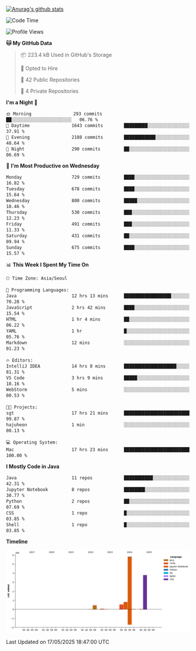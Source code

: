[![Anurag's github stats](https://github-readme-stats.vercel.app/api?username=hajubal)](https://github.com/anuraghazra/github-readme-stats)

<!--START_SECTION:waka-->
![Code Time](http://img.shields.io/badge/Code%20Time-442%20hrs%2052%20mins-blue)

![Profile Views](http://img.shields.io/badge/Profile%20Views-0-blue)

**🐱 My GitHub Data** 

> 📦 223.4 kB Used in GitHub's Storage 
 > 
> 💼 Opted to Hire
 > 
> 📜 42 Public Repositories 
 > 
> 🔑 4 Private Repositories 
 > 
**I'm a Night 🦉** 

```text
🌞 Morning                293 commits         ██░░░░░░░░░░░░░░░░░░░░░░░   06.76 % 
🌆 Daytime                1643 commits        █████████░░░░░░░░░░░░░░░░   37.91 % 
🌃 Evening                2108 commits        ████████████░░░░░░░░░░░░░   48.64 % 
🌙 Night                  290 commits         ██░░░░░░░░░░░░░░░░░░░░░░░   06.69 % 
```
📅 **I'm Most Productive on Wednesday** 

```text
Monday                   729 commits         ████░░░░░░░░░░░░░░░░░░░░░   16.82 % 
Tuesday                  678 commits         ████░░░░░░░░░░░░░░░░░░░░░   15.64 % 
Wednesday                800 commits         █████░░░░░░░░░░░░░░░░░░░░   18.46 % 
Thursday                 530 commits         ███░░░░░░░░░░░░░░░░░░░░░░   12.23 % 
Friday                   491 commits         ███░░░░░░░░░░░░░░░░░░░░░░   11.33 % 
Saturday                 431 commits         ██░░░░░░░░░░░░░░░░░░░░░░░   09.94 % 
Sunday                   675 commits         ████░░░░░░░░░░░░░░░░░░░░░   15.57 % 
```


📊 **This Week I Spent My Time On** 

```text
🕑︎ Time Zone: Asia/Seoul

💬 Programming Languages: 
Java                     12 hrs 13 mins      ██████████████████░░░░░░░   70.28 % 
JavaScript               2 hrs 42 mins       ████░░░░░░░░░░░░░░░░░░░░░   15.54 % 
HTML                     1 hr 4 mins         ██░░░░░░░░░░░░░░░░░░░░░░░   06.22 % 
YAML                     1 hr                █░░░░░░░░░░░░░░░░░░░░░░░░   05.76 % 
Markdown                 12 mins             ░░░░░░░░░░░░░░░░░░░░░░░░░   01.23 % 

🔥 Editors: 
IntelliJ IDEA            14 hrs 8 mins       ████████████████████░░░░░   81.31 % 
VS Code                  3 hrs 9 mins        █████░░░░░░░░░░░░░░░░░░░░   18.16 % 
WebStorm                 5 mins              ░░░░░░░░░░░░░░░░░░░░░░░░░   00.53 % 

🐱‍💻 Projects: 
sgt                      17 hrs 21 mins      █████████████████████████   99.87 % 
hajuheon                 1 min               ░░░░░░░░░░░░░░░░░░░░░░░░░   00.13 % 

💻 Operating System: 
Mac                      17 hrs 23 mins      █████████████████████████   100.00 % 
```

**I Mostly Code in Java** 

```text
Java                     11 repos            ███████████░░░░░░░░░░░░░░   42.31 % 
Jupyter Notebook         8 repos             ████████░░░░░░░░░░░░░░░░░   30.77 % 
Python                   2 repos             ██░░░░░░░░░░░░░░░░░░░░░░░   07.69 % 
CSS                      1 repo              █░░░░░░░░░░░░░░░░░░░░░░░░   03.85 % 
Shell                    1 repo              █░░░░░░░░░░░░░░░░░░░░░░░░   03.85 % 
```



**Timeline**

![Lines of Code chart](https://raw.githubusercontent.com/hajubal/hajubal/main/assets/bar_graph.png)


 Last Updated on 17/05/2025 18:47:00 UTC
<!--END_SECTION:waka-->